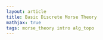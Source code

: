 ```yaml
---
layout: article
title: Basic Discrete Morse Theory
mathjax: true
tags: morse_theory intro alg_topo
---
```

